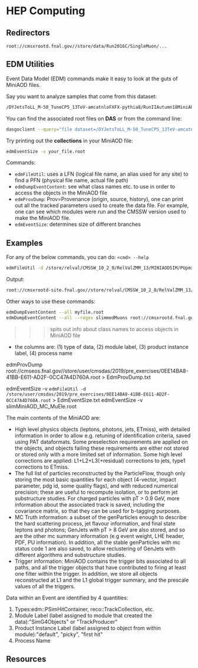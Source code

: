 # HEP Computing

## Redirectors

`root://cmsxrootd.fnal.gov//store/data/Run2016C/SingleMuon/...`

## EDM Utilities

Event Data Model (EDM) commands make it easy to look at the guts of MiniAOD files.

Say you want to analyze samples that come from this dataset:

```bash
/DYJetsToLL_M-50_TuneCP5_13TeV-amcatnloFXFX-pythia8/RunIIAutumn18MiniAOD-102X_upgrade2018_realistic_v15-v1/MINIAODSIM
```

You can find the associated root files on **DAS** or from the command line:

```bash
dasgoclient --query="file dataset=/DYJetsToLL_M-50_TuneCP5_13TeV-amcatnloFXFX-pythia8/RunIIAutumn18MiniAOD-102X_upgrade2018_realistic_v15-v1/MINIAODSIM" --format=plain
```

Try printing out the **collections** in your MiniAOD file:

```bash
edmEventSize -v your_file.root
```

Commands:

- `edmFileUtil`: uses a LFN (logical file name, an alias used for any site) to find a PFN (physical file name, actual file path)
- `edmDumpEventContent`: see what class names etc. to use in order to access the objects in the MiniAOD file
- `edmProvDump`: Prov=Provenance (origin, source, history), one can print out all the tracked parameters used to create the data file. For example, one can see which modules were run and the CMSSW version used to make the MiniAOD file.
- `edmEventSize`: determines size of different branches

## Examples

For any of the below commands, you can do: `<cmd> --help`
```bash
edmFileUtil -d /store/relval/CMSSW_10_2_0/RelValZMM_13/MINIAODSIM/PUpmx25ns_102X_upgrade2018_realistic_v9_gcc7-v1/10000/3017E7A1-178D-E811-8F63-0025905A6070.root
```

Output:
```bash
root://cmsxrootd-site.fnal.gov//store/relval/CMSSW_10_2_0/RelValZMM_13/MINIAODSIM/PUpmx25ns_102X_upgrade2018_realistic_v9_gcc7-v1/10000/3017E7A1-178D-E811-8F63-0025905A6070.root
```

Other ways to use these commands:

```bash
edmDumpEventContent --all myfile.root
edmDumpEventContent --all --regex slimmedMuons root://cmsxrootd.fnal.gov//store/user/cmsdas/2019/pre_exercises/0EE14BA8-41BB-E611-AD2F-0CC47A4D760A.root 
```

>>> spits out info about class names to access objects in MiniAOD file
- the columns are: (1) type of data, (2) module label, (3) product instance label, (4) process name

edmProvDump root://cmseos.fnal.gov//store/user/cmsdas/2019/pre_exercises/0EE14BA8-41BB-E611-AD2F-0CC47A4D760A.root > EdmProvDump.txt

edmEventSize -v `edmFileUtil -d /store/user/cmsdas/2019/pre_exercises/0EE14BA8-41BB-E611-AD2F-0CC47A4D760A.root` > EdmEventSize.txt 
edmEventSize -v slimMiniAOD_MC_MuEle.root

The main contents of the MiniAOD are:

- High level physics objects (leptons, photons, jets, ETmiss), with detailed information in order to allow e.g. retuning of identification criteria, saved using PAT dataformats. Some preselection requirements are applied on the objects, and objects failing these requirements are either not stored or stored only with a more limited set of information. Some high level corrections are applied: L1+L2+L3(+residual) corrections to jets, type1 corrections to ETmiss.
- The full list of particles reconstructed by the ParticleFlow, though only storing the most basic quantities for each object (4-vector, impact parameter, pdg id, some quality flags), and with reduced numerical precision; these are useful to recompute isolation, or to perform jet substructure studies. For charged particles with pT > 0.9 GeV, more information about the associated track is saved, including the covariance matrix, so that they can be used for b-tagging purposes.
- MC Truth information: a subset of the genParticles enough to describe the hard scattering process, jet flavour information, and final state leptons and photons; GenJets with pT > 8 GeV are also stored, and so are the other mc summary information (e.g event weight, LHE header, PDF, PU information). In addition, all the stable genParticles with mc status code 1 are also saved, to allow reclustering of GenJets with different algorithms and substructure studies. 
- Trigger information: MiniAOD contains the trigger bits associated to all paths, and all the trigger objects that have contributed to firing at least one filter within the trigger. In addition, we store all objects reconstructed at L1 and the L1 global trigger summary, and the prescale values of all the triggers.

Data within an Event are identified by 4 quantities:

1. Types:edm::PSimHitContainer, reco::TrackCollection, etc.
2. Module Label (label assigned to module that created the data):"SimG4Objects" or "TrackProducer"
3. Product Instance Label (label assigned to object from within module):"default", "picky", "first hit"
4. Process Name

## Resources
